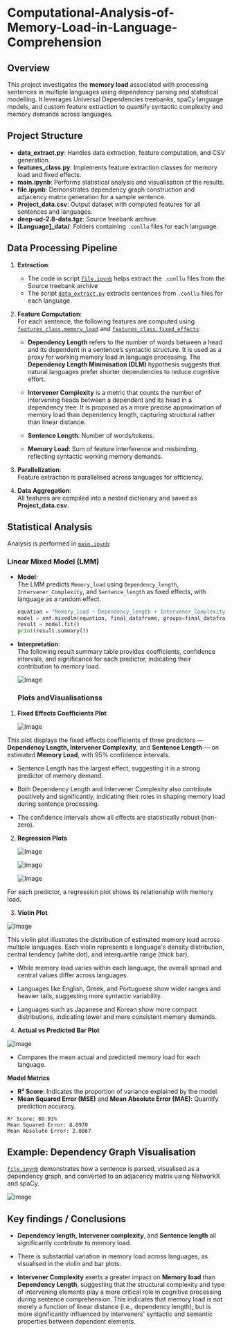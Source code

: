 # Computational-Analysis-of-Memory-Load-in-Language-Comprehension

## Overview
This project investigates the **memory load** associated with processing sentences in multiple languages using dependency parsing and statistical modelling. It leverages Universal Dependencies treebanks, spaCy language models, and custom feature extraction to quantify syntactic complexity and memory demands across languages.

## Project Structure

- **data_extract.py**: Handles data extraction, feature computation, and CSV generation.
- **features_class.py**: Implements feature extraction classes for memory load and fixed effects.
- **main.ipynb**: Performs statistical analysis and visualisation of the results.
- **file.ipynb**: Demonstrates dependency graph construction and adjacency matrix generation for a sample sentence.
- **Project_data.csv**: Output dataset with computed features for all sentences and languages.
- **deep-ud-2.8-data.tgz**: Source treebank archive.
- **[Language]_data/**: Folders containing `.conllu` files for each language.

## Data Processing Pipeline

1. **Extraction**:  
   - The code in script [`file.ipynb`](##) helps extract the `.conllu` files from the Source treebank archive
   - The script [`data_extract.py`](##) extracts sentences from `.conllu` files for each language.

3. **Feature Computation**:  
   For each sentence, the following features are computed using [`features_class.memory_load`](##) and [`features_class.fixed_effects`](##):
   - **Dependency Length** refers to the number of words between a head and its dependent in a sentence’s syntactic structure. It is used as a proxy for working memory load in language processing. The **Dependency Length Minimisation (DLM)** hypothesis suggests that natural languages prefer shorter dependencies to reduce cognitive effort.

   - **Intervener Complexity** is a metric that counts the number of intervening heads between a dependent and its head in a dependency tree. It is proposed as a more precise approximation of memory load than dependency length, capturing structural rather than linear distance.

   - **Sentence Length**: Number of words/tokens.
   - **Memory Load**: Sum of feature interference and misbinding, reflecting syntactic working memory demands.

4. **Parallelization**:  
   Feature extraction is parallelised across languages for efficiency.

5. **Data Aggregation**:  
   All features are compiled into a nested dictionary and saved as **Project_data.csv**.

## Statistical Analysis

Analysis is performed in [`main.ipynb`](##):

### Linear Mixed Model (LMM)

- **Model**:  
  The LMM predicts `Memory_load` using `Dependency_length`, `Intervener_Complexity`, and `Sentence_length` as fixed effects, with language as a random effect.
  ```python
  equation = "Memory_load ~ Dependency_length + Intervener_Complexity + Sentence_length"
  model = smf.mixedlm(equation, final_dataframe, groups=final_dataframe["language"])
  result = model.fit()
  print(result.summary())
  ```
- **Interpretation**:  
  The following result summary table provides coefficients, confidence intervals, and significance for each predictor, indicating their contribution to memory load.

  ![Image](https://github.com/user-attachments/assets/1f6d8e93-e7e1-4c6e-9ff9-e01223c4a236)


  ### Plots andVisualisationss

1. **Fixed Effects Coefficients Plot**

   ![Image](https://github.com/user-attachments/assets/9de9e167-4eab-4f7b-a6c5-09d4de1e031a)

This plot displays the fixed effects coefficients of three predictors — **Dependency Length, Intervener Complexity**, and **Sentence Length** — on estimated **Memory Load**, with 95% confidence intervals.

- Sentence Length has the largest effect, suggesting it is a strong predictor of memory demand.

- Both Dependency Length and Intervener Complexity also contribute positively and significantly, indicating their roles in shaping memory load during sentence processing.

- The confidence intervals show all effects are statistically robust (non-zero).


2. **Regression Plots**

   ![Image](https://github.com/user-attachments/assets/b3bb0e7c-7ebc-4dc7-9f12-81bffc2bbd6d)

   ![Image](https://github.com/user-attachments/assets/e419417a-ec71-484c-8a87-7c2da4dd05a5)

   ![Image](https://github.com/user-attachments/assets/9f1ea498-9636-4d5a-a0b1-454835159310)


For each predictor, a regression plot shows its relationship with memory load.

3. **Violin Plot**

![Image](https://github.com/user-attachments/assets/7386a577-4d9c-4a31-a811-72401348d1d5)

This violin plot illustrates the distribution of estimated memory load across multiple languages. Each violin represents a language's density distribution, central tendency (white dot), and interquartile range (thick bar).

- While memory load varies within each language, the overall spread and central values differ across languages.

- Languages like English, Greek, and Portuguese show wider ranges and heavier tails, suggesting more syntactic variability.

- Languages such as Japanese and Korean show more compact distributions, indicating lower and more consistent memory demands.

4. **Actual vs Predicted Bar Plot**

![image](https://github.com/user-attachments/assets/1b4bc5dd-dee3-4b99-b597-d6a47445063c)

 - Compares the mean actual and predicted memory load for each language.

**Model Metrics**
- **R² Score**: Indicates the proportion of variance explained by the model.
- **Mean Squared Error (MSE)** and **Mean Absolute Error (MAE)**: Quantify prediction accuracy.
```
R² Score: 80.91%
Mean Squared Error: 8.0970
Mean Absolute Error: 2.0867

```

## Example: Dependency Graph Visualisation

[`file.ipynb`](c:/Users/DELL/OneDrive/Desktop/Completed_IITK_Project/file.ipynb) demonstrates how a sentence is parsed, visualised as a dependency graph, and converted to an adjacency matrix using NetworkX and spaCy.

![image](https://github.com/user-attachments/assets/ff55af4b-79f9-4602-826c-83854ad85cdf)


## Key findings / Conclusions
- **Dependency length, Intervener complexity**, and **Sentence length** all significantly contribute to memory load.

- There is substantial variation in memory load across languages, as visualised in the violin and bar plots.

- **Intervener Complexity** exerts a greater impact on **Memory load** than **Dependency Length**, suggesting that the structural complexity and type of intervening elements play a more critical role in cognitive processing during sentence comprehension. This indicates that memory load is not merely a function of linear distance (i.e., dependency length), but is more significantly influenced by interveners' syntactic and semantic properties between dependent elements.



  




